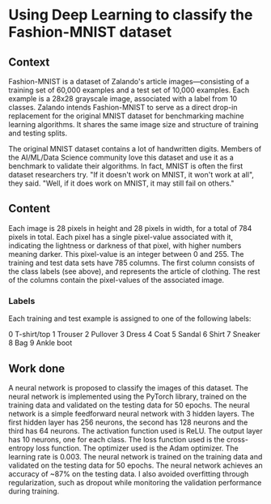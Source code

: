# Using Deep Learning to classify the Fashion-MNIST dataset

## Context
Fashion-MNIST is a dataset of Zalando's article images—consisting of a training set of 60,000 examples and a test set of 10,000 examples. Each example is a 28x28 grayscale image, associated with a label from 10 classes. Zalando intends Fashion-MNIST to serve as a direct drop-in replacement for the original MNIST dataset for benchmarking machine learning algorithms. It shares the same image size and structure of training and testing splits.

The original MNIST dataset contains a lot of handwritten digits. Members of the AI/ML/Data Science community love this dataset and use it as a benchmark to validate their algorithms. In fact, MNIST is often the first dataset researchers try. "If it doesn't work on MNIST, it won't work at all", they said. "Well, if it does work on MNIST, it may still fail on others."

## Content
Each image is 28 pixels in height and 28 pixels in width, for a total of 784 pixels in total. Each pixel has a single pixel-value associated with it, indicating the lightness or darkness of that pixel, with higher numbers meaning darker. This pixel-value is an integer between 0 and 255. The training and test data sets have 785 columns. The first column consists of the class labels (see above), and represents the article of clothing. The rest of the columns contain the pixel-values of the associated image.

### Labels
Each training and test example is assigned to one of the following labels:

0 T-shirt/top
1 Trouser
2 Pullover
3 Dress
4 Coat
5 Sandal
6 Shirt
7 Sneaker
8 Bag
9 Ankle boot

## Work done
A neural network is proposed to classify the images of this dataset. The neural network is implemented using the PyTorch library, trained on the training data and validated on the testing data for 50 epochs. The neural network is a simple feedforward neural network with 3 hidden layers. The first hidden layer has 256 neurons, the second has 128 neurons and the third has 64 neurons. The activation function used is ReLU. The output layer has 10 neurons, one for each class. The loss function used is the cross-entropy loss function. The optimizer used is the Adam optimizer. The learning rate is 0.003. The neural network is trained on the training data and validated on the testing data for 50 epochs. The neural network achieves an accuracy of ~87% on the testing data. I also avoided overfitting through regularization, such as dropout while monitoring the validation performance during training. 